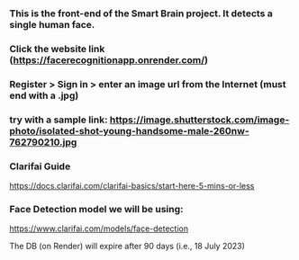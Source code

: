 ### This is the front-end of the Smart Brain project. It detects a single human face. 
### Click the website link (https://facerecognitionapp.onrender.com/)
### Register > Sign in > enter an image url from the Internet (must end with a .jpg) 
### try with a sample link: https://image.shutterstock.com/image-photo/isolated-shot-young-handsome-male-260nw-762790210.jpg 

### Clarifai Guide
https://docs.clarifai.com/clarifai-basics/start-here-5-mins-or-less

### Face Detection model we will be using:
https://www.clarifai.com/models/face-detection

The DB (on Render) will expire after 90 days (i.e., 18 July 2023)
